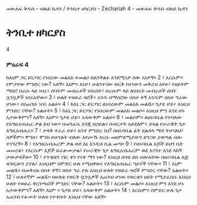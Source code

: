 ﻿
መጽሐፍ ቅዱስ - ብሉይ ኪዳን / ትንቢተ ዘካርያስ - Zechariah 4 - መጽሐፍ ቅዱስ ብሉይ ኪዳን
# ትንቢተ ዘካርያስ
4
### ምዕራፍ 4
ከእኔም ጋር ይነጋገር የነበረው መልአክ ተመልሶ ከእንቅልፉ እንደሚነቃ ሰው አነቃኝ።
2 ፤ እርሱም። የምታየው ምንድር ነው? አለኝ። እኔም። እነሆ፥ ሁለንተናው ወርቅ የሆነውን መቅረዝ አየሁ፤ የዘይትም ማሰሮ በራሱ ላይ ነበረ፥ ሰባትም መብራቶች ነበሩበት፤ በራሱም ላይ ለነበሩት መብራቶች ሰባት ቧንቧዎች ነበሩአቸው።
3 ፤ ሁለት የወይራ ዛፎች፥ አንዱ በማሰሮው በስተ ቀኝ አንዱም በስተ ግራው ሆነው፥ በአጠገቡ ነበሩ አልሁ።
4 ፤ ከእኔ ጋር ይነጋገር ለነበረውም መልአክ መልሼ። ጌታዬ ሆይ፥ እነዚህ ምንድር ናቸው? አልሁት።
5 ፤ ከእኔ ጋር ይነጋገር የነበረውም መልአክ መልሶ። እነዚህ ምን እንደ ሆኑ አታውቅምን? አለኝ። እኔም። ጌታዬ ሆይ፥ አላውቅም አልሁ።
6 ፤ መልሶም። ለዘሩባቤል የተባለው የእግዚአብሔር ቃል ይህ ነው። በመንፈሴ እንጂ በኃይልና በብርታት አይደለም፥ ይላል የሠራዊት ጌታ እግዚአብሔር።
7 ፤ ታላቅ ተራራ ሆይ፥ አንተ ምንድር ነህ? በዘሩባቤል ፊት ደልዳላ ሜዳ ትሆናለህ፤ ሰዎችም። ሞገስ፥ ሞገስ ይሁንለት ብለው እየጮኹ እርሱ መደምደሚያውን ድንጋይ ያወጣል ብሎ ተናገረኝ።
8 ፤ የእግዚአብሔርም ቃል ወደ እኔ እንዲህ ሲል መጣ።
9 ፤ የዘሩባቤል እጆች ይህን ቤት መሠረቱ፥ የእርሱም እጆች ይፈጽሙታል፤ የሠራዊት ጌታ እግዚአብሔርም ወደ እናንተ እንደ ላከኝ ታውቃላችሁ።
10 ፤ የጥቂቱን ነገር ቀን የናቀ ማን ነው? እነዚህ ሰባቱ ደስ ብሎአቸው በዘሩባቤል እጅ ቱንቢውን ያያሉ፤ እነዚህም በምድር ሁሉ የሚዘዋወሩ የእግዚአብሔር ዓይኖች ናቸው።
11 ፤ እኔም መልሼ። በመቅረዙ በስተ ቀኝና በስተ ግራ ያሉ እነዚህ ሁለት የወይራ ዛፎች ምንድር ናቸው? አልሁት።
12 ፤ ሁለተኛም መልሼ። በሁለቱ የወርቅ ቧንቧዎች አጠገብ ሆነው የወርቁን ዘይት የሚያፈስሱ እነዚህ ሁለት የወይራ ቅርንጫፎች ምንድር ናቸው? አልሁት።
13 ፤ እርሱም መልሶ። እነዚህ ምን እንደ ሆኑ አታውቅምን? አለኝ። እኔም ። ጌታዬ ሆይ፥ አላውቅም አልሁት።
14 ፤ እርሱም። በምድር ሁሉ ጌታ አጠገብ የቆሙት ሁለቱ የተቀቡት እነዚህ ናቸው አለኝ። 
